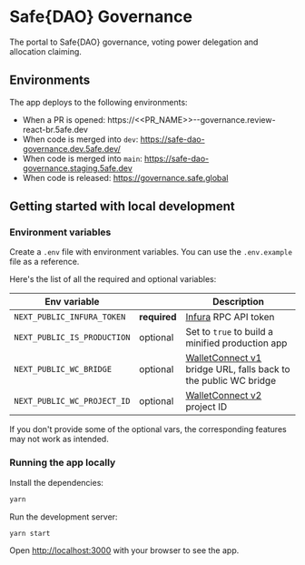 # Safe{DAO} Governance

The portal to Safe{DAO} governance, voting power delegation and allocation claiming.

## Environments

The app deploys to the following environments:

- When a PR is opened: https://<<PR_NAME>>--governance.review-react-br.5afe.dev
- When code is merged into `dev`: https://safe-dao-governance.dev.5afe.dev/
- When code is merged into `main`: https://safe-dao-governance.staging.5afe.dev
- When code is released: https://governance.safe.global

## Getting started with local development

### Environment variables

Create a `.env` file with environment variables. You can use the `.env.example` file as a reference.

Here's the list of all the required and optional variables:

| Env variable                |              | Description                                                                                                         |
| --------------------------- | ------------ | ------------------------------------------------------------------------------------------------------------------- |
| `NEXT_PUBLIC_INFURA_TOKEN`  | **required** | [Infura](https://docs.infura.io/infura/networks/ethereum/how-to/secure-a-project/project-id) RPC API token          |
| `NEXT_PUBLIC_IS_PRODUCTION` | optional     | Set to `true` to build a minified production app                                                                    |
| `NEXT_PUBLIC_WC_BRIDGE`     | optional     | [WalletConnect v1](https://docs.walletconnect.com/1.0/bridge-server) bridge URL, falls back to the public WC bridge |
| `NEXT_PUBLIC_WC_PROJECT_ID` | optional     | [WalletConnect v2](https://docs.walletconnect.com/2.0/cloud/relay) project ID                                       |

If you don't provide some of the optional vars, the corresponding features may not work as intended.

### Running the app locally

Install the dependencies:

```bash
yarn
```

Run the development server:

```bash
yarn start
```

Open [http://localhost:3000](http://localhost:3000) with your browser to see the app.
